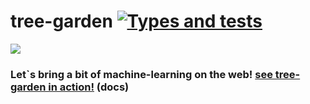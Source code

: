# tree-garden [![Types and tests](https://github.com/miob-miob/treeGarden/actions/workflows/typesAndTests.yml/badge.svg)](https://github.com/miob-miob/treeGarden/actions/workflows/typesAndTests.yml)

![](https://img.shields.io/github/package-json/v/miob-miob/treeGarden)


### Let`s bring a bit of machine-learning on the web! [see tree-garden in action!](https://tree-garden.miob.org/) (docs)

